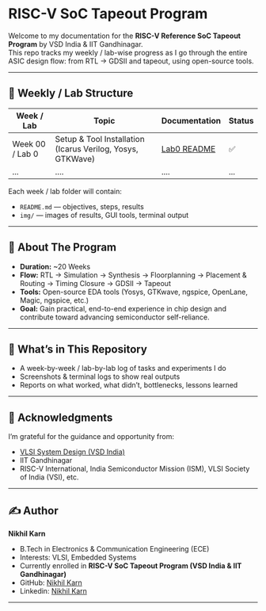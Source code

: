 # RISC-V SoC Tapeout Program 

Welcome to my documentation for the **RISC-V Reference SoC Tapeout Program** by VSD India & IIT Gandhinagar.  
This repo tracks my weekly / lab-wise progress as I go through the entire ASIC design flow: from RTL → GDSII and tapeout, using open-source tools.

---

## 📆 Weekly / Lab Structure

| Week / Lab | Topic | Documentation | Status |
|------------|-------|---------------|--------|
| Week 00 / Lab 0 | Setup & Tool Installation (Icarus Verilog, Yosys, GTKWave) | [Lab0 README](./Week-00/README.md) | ✅ |
|... | ....| .... | ...|

Each week / lab folder will contain:

- `README.md` — objectives, steps, results  
- `img/` — images of results, GUI tools, terminal output  

---

## 🔧 About The Program

- **Duration:** ~20 Weeks  
- **Flow:** RTL → Simulation → Synthesis → Floorplanning → Placement & Routing → Timing Closure → GDSII → Tapeout  
- **Tools:** Open-source EDA tools (Yosys, GTKwave, ngspice, OpenLane, Magic, ngspice, etc.)
- **Goal:** Gain practical, end-to-end experience in chip design and contribute toward advancing semiconductor self-reliance.

---

## 🧭 What’s in This Repository

- A week-by-week / lab-by-lab log of tasks and experiments I do  
- Screenshots & terminal logs to show real outputs  
- Reports on what worked, what didn’t, bottlenecks, lessons learned  




---

## 🙏 Acknowledgments

I’m grateful for the guidance and opportunity from:  
- [VLSI System Design (VSD India)](https://vsdiat.vlsisystemdesign.com/)
- IIT Gandhinagar  
- RISC-V International, India Semiconductor Mission (ISM), VLSI Society of India (VSI), etc.

---



## ✍️ Author


**Nikhil Karn**
- B.Tech in Electronics & Communication Engineering (ECE)
- Interests: VLSI, Embedded Systems
- Currently enrolled in **RISC-V SoC Tapeout Program (VSD India & IIT Gandhinagar)**
- GitHub: [Nikhil Karn](https://github.com/nikhilkrn)
- Linkedin: [Nikhil Karn](www.linkedin.com/in/nikhil-karn)
---
